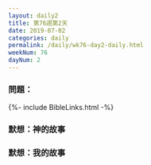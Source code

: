 ```yaml
---
layout: daily2
title: 第76週第2天 
date: 2019-07-02
categories: daily
permalink: /daily/wk76-day2-daily.html
weekNum: 76
dayNum: 2
---
```


### 問題：

{%- include BibleLinks.html -%}

### 默想：神的故事

### 默想：我的故事

